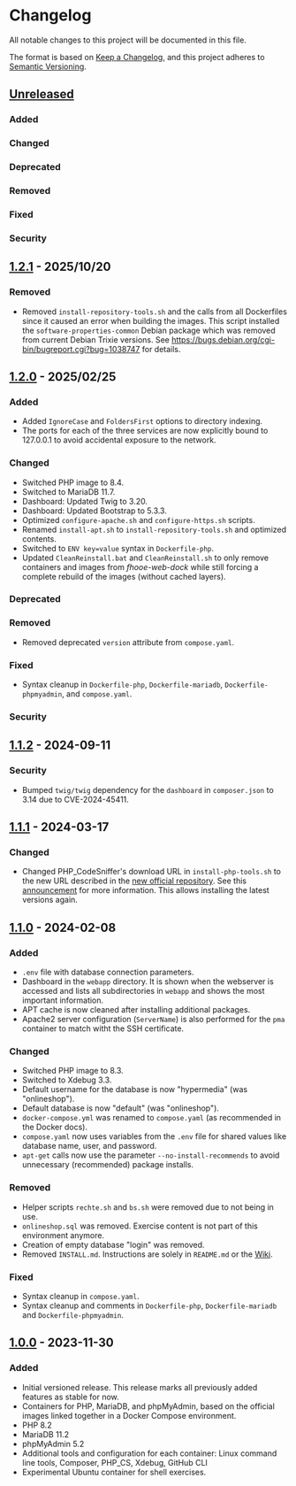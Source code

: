 # Changelog

All notable changes to this project will be documented in this file.

The format is based on [Keep a Changelog](https://keepachangelog.com/en/1.1.0/),
and this project adheres to [Semantic Versioning](https://semver.org/spec/v2.0.0.html).

## [Unreleased]

### Added
### Changed
### Deprecated
### Removed
### Fixed
### Security

## [1.2.1] - 2025/10/20

### Removed

- Removed `install-repository-tools.sh` and the calls from all Dockerfiles since it caused an error when building the images. This script installed the `software-properties-common` Debian package which was removed from current Debian Trixie versions. See https://bugs.debian.org/cgi-bin/bugreport.cgi?bug=1038747 for details.

## [1.2.0] - 2025/02/25

### Added

- Added `IgnoreCase` and `FoldersFirst` options to directory indexing.
- The ports for each of the three services are now explicitly bound to 127.0.0.1 to avoid accidental exposure to the network.

### Changed

- Switched PHP image to 8.4.
- Switched to MariaDB 11.7.
- Dashboard: Updated Twig to 3.20.
- Dashboard: Updated Bootstrap to 5.3.3.
- Optimized `configure-apache.sh` and `configure-https.sh` scripts.
- Renamed `install-apt.sh` to `install-repository-tools.sh` and optimized contents.
- Switched to `ENV key=value` syntax in `Dockerfile-php`.
- Updated `CleanReinstall.bat` and `CleanReinstall.sh` to only remove containers and images from *fhooe-web-dock* while still forcing a complete rebuild of the images (without cached layers).

### Deprecated
### Removed

- Removed deprecated `version` attribute from `compose.yaml`.

### Fixed

- Syntax cleanup in `Dockerfile-php`, `Dockerfile-mariadb`, `Dockerfile-phpmyadmin`, and `compose.yaml`.

### Security

## [1.1.2] - 2024-09-11

### Security

- Bumped `twig/twig` dependency for the `dashboard` in `composer.json` to 3.14 due to CVE-2024-45411.

## [1.1.1] - 2024-03-17

### Changed

- Changed PHP_CodeSniffer's download URL in `install-php-tools.sh` to the new URL described in the [new official repository](https://github.com/PHPCSStandards/PHP_CodeSniffer). See this [announcement](https://github.com/squizlabs/PHP_CodeSniffer/issues/3932) for more information. This allows installing the latest versions again.

## [1.1.0] - 2024-02-08

### Added

- `.env` file with database connection parameters.
- Dashboard in the `webapp` directory. It is shown when the webserver is accessed and lists all subdirectories in `webapp` and shows the most important information.
- APT cache is now cleaned after installing additional packages.
- Apache2 server configuration (`ServerName`) is also performed for the `pma` container to match witht the SSH certificate.

### Changed

- Switched PHP image to 8.3.
- Switched to Xdebug 3.3.
- Default username for the database is now "hypermedia" (was "onlineshop").
- Default database is now "default" (was "onlineshop").
- `docker-compose.yml` was renamed to `compose.yaml` (as recommended in the Docker docs).
- `compose.yaml` now uses variables from the `.env` file for shared values like database name, user, and password.
- `apt-get` calls now use the parameter `--no-install-recommends` to avoid unnecessary (recommended) package installs.

### Removed

- Helper scripts `rechte.sh` and `bs.sh` were removed due to not being in use.
- `onlineshop.sql` was removed. Exercise content is not part of this environment anymore.
- Creation of empty database "login" was removed.
- Removed `INSTALL.md`. Instructions are solely in `README.md` or the [Wiki](https://github.com/Digital-Media/fhooe-web-dock/wiki).

### Fixed

- Syntax cleanup in `compose.yaml`.
- Syntax cleanup and comments in `Dockerfile-php`, `Dockerfile-mariadb` and `Dockerfile-phpmyadmin`.

## [1.0.0] - 2023-11-30

### Added

- Initial versioned release. This release marks all previously added features as stable for now.
- Containers for PHP, MariaDB, and phpMyAdmin, based on the official images linked together in a Docker Compose environment.
- PHP 8.2
- MariaDB 11.2
- phpMyAdmin 5.2
- Additional tools and configuration for each container: Linux command line tools, Composer, PHP_CS, Xdebug, GitHub CLI
- Experimental Ubuntu container for shell exercises.

[Unreleased]: https://github.com/Digital-Media/fhooe-web-dock/compare/1.2.1...HEAD
[1.2.1]: https://github.com/Digital-Media/fhooe-web-dock/compare/1.2.0...1.2.1
[1.2.0]: https://github.com/Digital-Media/fhooe-web-dock/compare/1.1.2...1.2.0
[1.1.2]: https://github.com/Digital-Media/fhooe-web-dock/compare/1.1.1...1.1.2
[1.1.1]: https://github.com/Digital-Media/fhooe-web-dock/compare/1.1.0...1.1.1
[1.1.0]: https://github.com/Digital-Media/fhooe-web-dock/compare/1.0.0...1.1.0
[1.0.0]: https://github.com/Digital-Media/fhooe-web-dock/releases/tag/1.0.0
